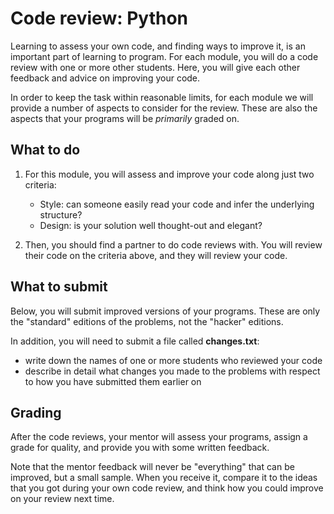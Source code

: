 # Code review: Python

Learning to assess your own code, and finding ways to improve it, is an important part of learning to program. For each module, you will do a code review with one or more other students. Here, you will give each other feedback and advice on improving your code.

In order to keep the task within reasonable limits, for each module we will provide a number of aspects to consider for the review. These are also the aspects that your programs will be *primarily* graded on.

## What to do

1. For this module, you will assess and improve your code along just two criteria:

    - Style: can someone easily read your code and infer the underlying structure?
    - Design: is your solution well thought-out and elegant?

2. Then, you should find a partner to do code reviews with. You will review their code on the criteria above, and they will review your code.

## What to submit

Below, you will submit improved versions of your programs. These are only the "standard" editions of the problems, not the "hacker" editions.

In addition, you will need to submit a file called **changes.txt**:

- write down the names of one or more students who reviewed your code
- describe in detail what changes you made to the problems with respect to how you have submitted them earlier on

## Grading

After the code reviews, your mentor will assess your programs, assign a grade for quality, and provide you with some written feedback.

Note that the mentor feedback will never be "everything" that can be improved, but a small sample. When you receive it, compare it to the ideas that you got during your own code review, and think how you could improve on your review next time.
